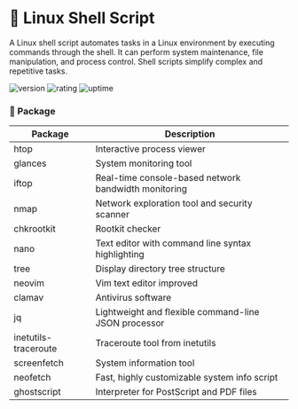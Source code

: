 # 🎉 Linux Shell Script
A Linux shell script automates tasks in a Linux environment by executing commands through the shell. It can perform system maintenance, file manipulation, and process control. Shell scripts simplify complex and repetitive tasks.

![version](https://img.shields.io/badge/version-1.0-blue)
![rating](https://img.shields.io/badge/rating-★★★★★-yellow)
![uptime](https://img.shields.io/badge/uptime-100%25-brightgreen)

### 🧩 Package

| Package                 | Description                                                       |
|-------------------------|-------------------------------------------------------------------|
| htop                    | Interactive process viewer                                        |
| glances                 | System monitoring tool                                            |
| iftop                   | Real-time console-based network bandwidth monitoring              |
| nmap                    | Network exploration tool and security scanner                     |
| chkrootkit              | Rootkit checker                                                   |
| nano                    | Text editor with command line syntax highlighting                 |
| tree                    | Display directory tree structure                                  |
| neovim                  | Vim text editor improved                                          |
| clamav                  | Antivirus software                                                |
| jq                      | Lightweight and flexible command-line JSON processor              |
| inetutils-traceroute    | Traceroute tool from inetutils                                    |
| screenfetch             | System information tool                                           |
| neofetch                | Fast, highly customizable system info script                      |
| ghostscript             | Interpreter for PostScript and PDF files                         |
